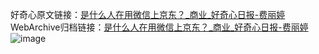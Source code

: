 好奇心原文链接：[是什么人在用微信上京东？_商业_好奇心日报-费丽婷 ](https://www.qdaily.com/articles/10155.html)
WebArchive归档链接：[是什么人在用微信上京东？_商业_好奇心日报-费丽婷 ](http://web.archive.org/web/20190620063234/http://www.qdaily.com/articles/10155.html)
![image](http://ww3.sinaimg.cn/large/007d5XDply1g3vv99ysppj30u040w7wh)